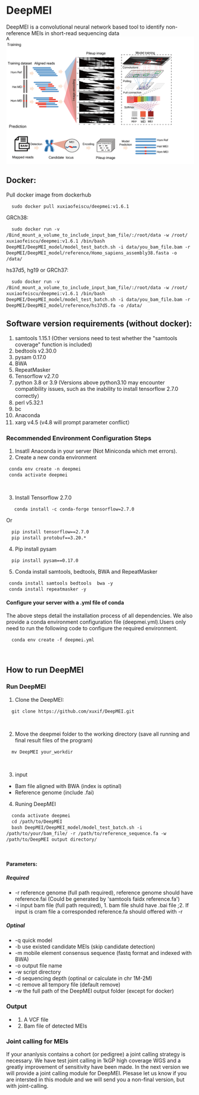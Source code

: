 # DeepMEI
DeepMEI is a convolutional neural network based tool to identify non-reference MEIs in short-read sequencing data
<br/>
![This is an image](https://github.com/xuxif/DeepMEI/blob/main/workflow.png)
<br/>
##
## Docker: <br />
Pull docker image from dockerhub
```
  sudo docker pull xuxiaofeiscu/deepmei:v1.6.1
```
  GRCh38:
```
  sudo docker run -v /Bind_mount_a_volume_to_include_input_bam_file/:/root/data -w /root/  xuxiaofeiscu/deepmei:v1.6.1 /bin/bash DeepMEI/DeepMEI_model/model_test_batch.sh -i data/you_bam_file.bam -r DeepMEI/DeepMEI_model/reference/Homo_sapiens_assembly38.fasta -o /data/
```
  hs37d5, hg19 or GRCh37:
```
  sudo docker run -v /Bind_mount_a_volume_to_include_input_bam_file/:/root/data -w /root/  xuxiaofeiscu/deepmei:v1.6.1 /bin/bash DeepMEI/DeepMEI_model/model_test_batch.sh -i data/you_bam_file.bam -r DeepMEI/DeepMEI_model/reference/hs37d5.fa -o /data/
```
## Software version requirements (without docker): <br />
1. samtools 1.15.1 (Other versions need to test whether the "samtools coverage" function is included)<br />
2. bedtools v2.30.0<br />
3. pysam 0.17.0<br />
4. BWA<br />
5. RepeatMasker<br />
6. Tensorflow v2.7.0<br />
7. python 3.8 or 3.9 (Versions above python3.10 may encounter compatibility issues, such as the inability to install tensorflow 2.7.0 correctly）<br />
8. perl v5.32.1<br />
9. bc <br />
11. Anaconda <br />
12. xarg v4.5 (v4.8 will prompt parameter conflict）
### Recommended Environment Configuration Steps
1. Insatll Anaconda in your server (Not Miniconda which met errors).
2. Create a new conda environment 
 
 ```
  conda env create -n deepmei 
  conda activate deepmei
 ```
 <br />
 
3. Install Tensorflow 2.7.0

```
   conda install -c conda-forge tensorflow=2.7.0
 ```
   Or
 ```
   pip install tensorflow==2.7.0
   pip install protobuf==3.20.* 
 ```
4. Pip install pysam 

```
  pip install pysam==0.17.0
 ```
5. Conda install samtools, bedtools, BWA and RepeatMasker
 
 ```
  conda install samtools bedtools  bwa -y
  conda install repeatmasker -y
  ```
#### Configure your server with a .yml file of conda 
The above steps detail the installation process of all dependencies. We also provide a conda environment configuration file (deepmei.yml).Users only need to run the following code to configure the required environment.
 ```
   conda env create -f deepmei.yml
 ```
</br>

##  How to run DeepMEI <br />

### Run DeepMEI
1. Clone the DeepMEI:<br/>

```
  git clone https://github.com/xuxif/DeepMEI.git
```
<br />

2. Move the deepmei folder to the working directory (save all running and final result files of the program) <br />

```
  mv DeepMEI your_workdir
```
<br />

3. input <br/>

-   Bam file aligned with BWA (index is optinal)<br/>
-   Reference genome (include .fai)<br/>


4. Runing DeepMEI <br />

 ```
   conda activate deepmei
   cd /path/to/DeepMEI
   bash DeepMEI/DeepMEI_model/model_test_batch.sh -i /path/to/your/bam_file/ -r /path/to/reference_sequence.fa -w  /path/to/DeepMEI output directory/ 
 ```
 <br />
 
#### Parameters:

##### Required

-  -r reference genome (full path required), reference genome should have reference.fai (Could be generated by 'samtools faidx reference.fa')
-  -i input bam file (full path required), 1. bam file shuld have .bai file ;2. If input is cram file a corresponded reference.fa should offered with -r   

##### Optinal
-  -q quick model
-  -b use existed candidate MEIs (skip candidate detection)
-  -m mobile element consensus sequence (fastq format and indexed with BWA)
-  -o output file name
-  -w script directory 
-  -d sequencing depth (optinal or calculate in chr 1M-2M)
-  -c remove all tempory file (default remove)
-  -w the full path of the DeepMEI output folder (except for docker)

### Output

-  1. A VCF file
-  2. Bam file of detected MEIs

### Joint calling for MEIs
   If your ananlysis contains a cohort (or pedigree) a joint calling strategy is necessary. We have test joint calling in 1kGP high coverage WGS and a greatly improvement of sensitivity have been made. In the next version we will provide a joint calling module for DeepMEI. Plesase let us know if you are intersted in this module and we will send you a non-final version, but with joint-calling.
